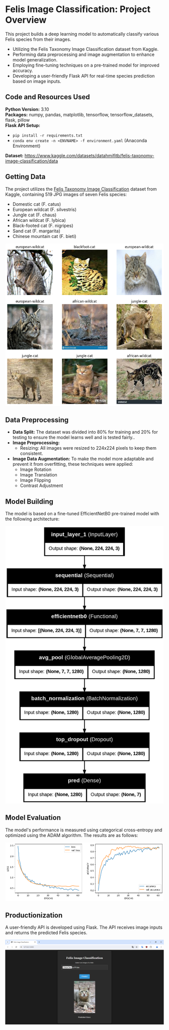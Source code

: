 # Felis Image Classification: Project Overview  
This project builds a deep learning model to automatically classify various Felis species from their images.

- Utilizing the Felis Taxonomy Image Classification dataset from Kaggle.
- Performing data preprocessing and image augmentation to enhance model generalization.
- Employing fine-tuning techniques on a pre-trained model for improved accuracy.
- Developing a user-friendly Flask API for real-time species prediction based on image inputs.


## Code and Resources Used 
**Python Version:** 3.10  
**Packages:** numpy, pandas, matplotlib, tensorflow, tensorflow_datasets, flask, pillow  
**Flask API Setup:**
- ```pip install -r requirements.txt```  
- ```conda env create -n <ENVNAME> -f environment.yaml``` (Anaconda Environment)
  
**Dataset:** https://www.kaggle.com/datasets/datahmifitb/felis-taxonomy-image-classification/data


## Getting Data
The project utilizes the <a href="https://www.kaggle.com/datasets/datahmifitb/felis-taxonomy-image-classification/data">Felis Taxonomy Image Classification</a> dataset from Kaggle, containing 519 JPG images of seven Felis species:

* Domestic cat (F. catus)
* European wildcat (F. silvestris)
* Jungle cat (F. chaus)
* African wildcat (F. lybica)
* Black-footed cat (F. nigripes)
* Sand cat (F. margarita)
* Chinese mountain cat (F. bieti)

![alt text](https://github.com/polaternez/felis-image-classification/blob/master/reports/figures/train_images.png "Train images")


## Data Preprocessing
- **Data Split:** The dataset was divided into 80% for training and 20% for testing to ensure the model learns well and is tested fairly..
- **Image Preprocessing:**
  - Resizing: All images were resized to 224x224 pixels to keep them consistent.
- **Image Data Augmentation:** To make the model more adaptable and prevent it from overfitting, these techniques were applied:
  - Image Rotation
  - Image Translation
  - Image Flipping
  - Contrast Adjustment

## Model Building 
The model is based on a fine-tuned EfficientNetB0 pre-trained model with the following architecture:

![alt text](https://github.com/polaternez/felis-image-classification/blob/master/reports/figures/model.png "Convolutional Neural Network(CNN)")


## Model Evaluation 
The model's performance is measured using categorical cross-entropy and optimized using the ADAM algorithm. The results are as follows:

![alt text](https://github.com/polaternez/felis-image-classification/blob/master/reports/figures/model_evaluation.png "Model Performances")


## Productionization 
A user-friendly API is developed using Flask. The API receives image inputs and returns the predicted Felis species.

![alt text](https://github.com/polaternez/felis-image-classification/blob/master/reports/figures/flask-api.png "Felis Image Classification API")







